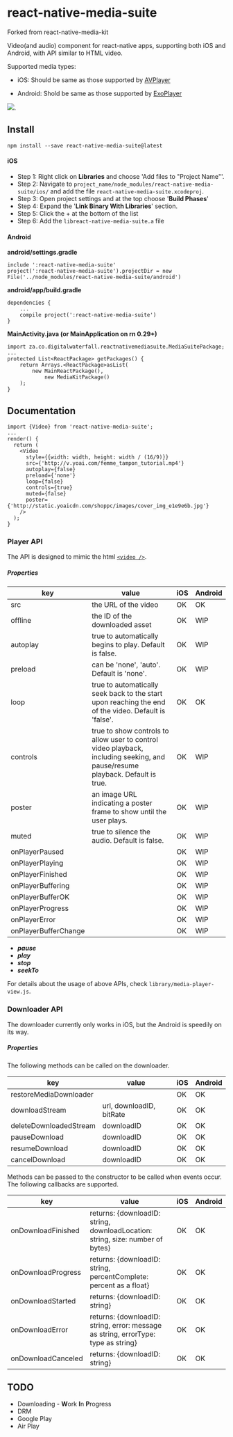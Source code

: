 # react-native-media-suite

Forked from react-native-media-kit

Video(and audio) component for react-native apps, supporting both iOS and Android, with API similar to HTML video.

Supported media types:

* iOS: Should be same as those supported by [AVPlayer](https://developer.apple.com/library/ios/documentation/AVFoundation/Reference/AVPlayer_Class/)


* Android: Shold be same as those supported by [ExoPlayer](https://github.com/google/ExoPlayer)

![](Demo/demo.gif).

## Install

`npm install --save react-native-media-suite@latest `

#### iOS

* Step 1: Right click on **Libraries** and choose 'Add files to "Project Name"'.
* Step 2: Navigate to `project_name/node_modules/react-native-media-suite/ios/` and add the file `react-native-media-suite.xcodeproj`.
* Step 3: Open project settings and at the top choose '**Build Phases**'
* Step 4: Expand the '**Link Binary With Libraries**' section.
* Step 5: Click the + at the bottom of the list
* Step 6: Add the `libreact-native-media-suite.a` file

#### Android

**android/settings.gradle**

```
include ':react-native-media-suite'
project(':react-native-media-suite').projectDir = new File('../node_modules/react-native-media-suite/android')
```

**android/app/build.gradle**

```
dependencies {
    ...
    compile project(':react-native-media-suite')
}
```

**MainActivity.java (or MainApplication on rn 0.29+)**

```
import za.co.digitalwaterfall.reactnativemediasuite.MediaSuitePackage;
...
protected List<ReactPackage> getPackages() {
    return Arrays.<ReactPackage>asList(
        new MainReactPackage(),
            new MediaKitPackage()
    );
}
```



## Documentation

```
import {Video} from 'react-native-media-suite';
...
render() {
  return (
  	<Video
      style={{width: width, height: width / (16/9)}}
      src={'http://v.yoai.com/femme_tampon_tutorial.mp4'}
      autoplay={false}
      preload={'none'}
      loop={false}
      controls={true}
      muted={false}
      poster={'http://static.yoaicdn.com/shoppc/images/cover_img_e1e9e6b.jpg'}
    />
  );
}

```

### Player API

The API is designed to mimic the html [`<video />`](https://developer.mozilla.org/en-US/docs/Web/HTML/Element/video).

##### Properties

| key                  | value                                    | iOS  | Android |
| -------------------- | ---------------------------------------- | ---- | ------- |
| src                  | the URL of the video                     | OK   | OK        |
| offline             | the ID of the downloaded asset    | OK   | WIP    |
| autoplay             | true to automatically begins to play. Default is false. | OK   | WIP      |
| preload              | can be 'none', 'auto'. Default is 'none'. | OK   | WIP      |
| loop                 | true to automatically seek back to the start upon reaching the end of the video. Default is 'false'. | OK   | OK      |
| controls             | true to show controls to allow user to control video playback, including seeking, and pause/resume playback. Default is true. | OK   | WIP      |
| poster               | an image URL indicating a poster frame to show until the user plays. | OK   | WIP      |
| muted                | true to silence the audio. Default is false. | OK   | WIP      |
| onPlayerPaused       |                                          | OK   | WIP      |
| onPlayerPlaying      |                                          | OK   | WIP      |
| onPlayerFinished     |                                          | OK   | WIP      |
| onPlayerBuffering    |                                          | OK   | WIP      |
| onPlayerBufferOK     |                                          | OK   | WIP      |
| onPlayerProgress     |                                          | OK   | WIP      |
| onPlayerError           |                                          | OK   | WIP     |
| onPlayerBufferChange |                                          | OK   | WIP      |

- ***pause***
- ***play***
- ***stop***
- ***seekTo***


For details about the usage of above APIs, check `library/media-player-view.js`.

### Downloader API

The downloader currently only works in iOS, but the Android is speedily on its way.

##### Properties

The following methods can be called on the downloader.

| key                    | value                    | iOS | Android |
|------------------------|--------------------------|-----|---------|
| restoreMediaDownloader |                          | OK  | OK      |
| downloadStream         | url, downloadID, bitRate | OK  | OK      |
| deleteDownloadedStream | downloadID               | OK  | OK      |
| pauseDownload          | downloadID               | OK  | OK      |
| resumeDownload         | downloadID               | OK  | OK      |
| cancelDownload         | downloadID               | OK  | OK      |

Methods can be passed to the constructor to be called when events occur. The following callbacks are supported.

| key                | value                                                                              | iOS | Android |
|--------------------|------------------------------------------------------------------------------------|-----|---------|
| onDownloadFinished | returns: {downloadID: string, downloadLocation: string, size: number of bytes}     | OK  | OK     |
| onDownloadProgress | returns: {downloadID: string, percentComplete: percent as a float}                 | OK  | OK     |
| onDownloadStarted  | returns: {downloadID: string}                                                      | OK  | OK     |
| onDownloadError    | returns: {downloadID: string, error: message as string, errorType: type as string} | OK  | OK     |
| onDownloadCanceled | returns: {downloadID: string}                                                      | OK  | OK     |

## TODO

* Downloading - **W**ork **I**n **P**rogress 
* DRM
* Google Play
* Air Play

